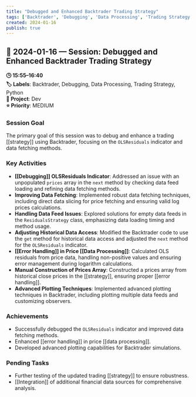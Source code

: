 ```yaml
---
title: "Debugged and Enhanced Backtrader Trading Strategy"
tags: ['Backtrader', 'Debugging', 'Data Processing', 'Trading Strategy', 'Python']
created: 2024-01-16
publish: true
---
```


## 📅 2024-01-16 — Session: Debugged and Enhanced Backtrader Trading Strategy

**🕒 15:55–16:40**  
**🏷️ Labels**: Backtrader, Debugging, Data Processing, Trading Strategy, Python  
**📂 Project**: Dev  
**⭐ Priority**: MEDIUM  


### Session Goal
The primary goal of this session was to debug and enhance a trading [[strategy]] using Backtrader, focusing on the `OLSResiduals` indicator and data fetching methods.

### Key Activities
- **[[Debugging]] OLSResiduals Indicator**: Addressed an issue with an unpopulated `prices` array in the `next` method by checking data feed loading and refining data fetching methods.
- **Improving Data Fetching**: Implemented robust data fetching techniques, including direct data slicing for price fetching and ensuring valid log prices calculations.
- **Handling Data Feed Issues**: Explored solutions for empty data feeds in the `ResidualsStrategy` class, emphasizing data loading timing and method usage.
- **Adjusting Historical Data Access**: Modified the Backtrader code to use the `get` method for historical data access and adjusted the `next` method for the `OLSResiduals` indicator.
- **[[Error Handling]] in Price [[Data Processing]]**: Calculated OLS residuals from price data, handling non-positive values and ensuring error management during logarithm calculations.
- **Manual Construction of Prices Array**: Constructed a prices array from historical close prices in the [[strategy]], ensuring proper [[error handling]].
- **Advanced Plotting Techniques**: Implemented advanced plotting techniques in Backtrader, including plotting multiple data feeds and customizing observers.

### Achievements
- Successfully debugged the `OLSResiduals` indicator and improved data fetching methods.
- Enhanced [[error handling]] in price [[data processing]].
- Developed advanced plotting capabilities for Backtrader simulations.

### Pending Tasks
- Further testing of the updated trading [[strategy]] to ensure robustness.
- [[Integration]] of additional financial data sources for comprehensive analysis.
